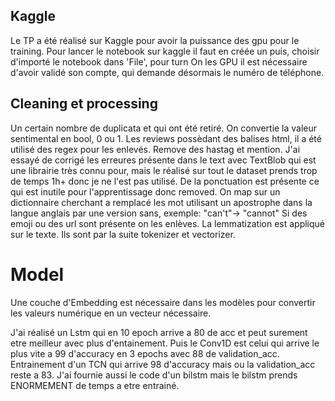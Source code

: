 ## Kaggle
Le TP a été réalisé sur Kaggle pour avoir la puissance des gpu pour le training.
Pour lancer le notebook sur kaggle il faut en créée un puis, choisir d'importé le notebook dans 'File', pour turn On les GPU il est nécessaire d'avoir validé son compte, qui demande désormais le numéro de téléphone.


## Cleaning et processing
Un certain nombre de duplicata et qui ont été retiré.
On convertie la valeur sentimental en bool, 0 ou 1.
Les reviews possèdant des balises html, il a été utilisé des regex pour les enlevés.
Remove des hastag et mention.
J'ai essayé de corrigé les erreures présente dans le text avec TextBlob qui est une librairie très connu pour, mais le réalisé sur tout le dataset prends trop de temps 1h+ donc je ne l'est pas utilisé.
De la ponctuation est présente ce qui est inutile pour l'apprentissage donc removed.
On map sur un dictionnaire cherchant a remplacé les mot utilisant un apostrophe dans la langue anglais par une version sans, exemple: "can't"-> "cannot"
Si des emoji ou des url sont présente on les enlèves.
La lemmatization est appliqué sur le texte.
Ils sont par la suite tokenizer et vectorizer.


# Model

Une couche d'Embedding est nécessaire dans les modèles pour convertir les valeurs numérique en un vecteur nécessaire.

J'ai réalisé un Lstm qui en 10 epoch arrive a 80 de acc et peut surement etre meilleur avec plus d'entainement.
Puis le Conv1D est celui qui arrive le plus vite a 99 d'accuracy en 3 epochs avec 88 de validation_acc.
Entrainement d'un TCN qui arrive 98 d'accuracy mais ou la validation_acc reste a 83.
J'ai fournie aussi le code d'un bilstm mais le bilstm prends ENORMEMENT de temps a etre entrainé.

